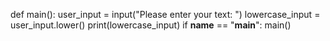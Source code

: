 def main():
    user_input = input("Please enter your text: ")
    lowercase_input = user_input.lower()
    print(lowercase_input)
if __name__ == "__main__":
    main()
